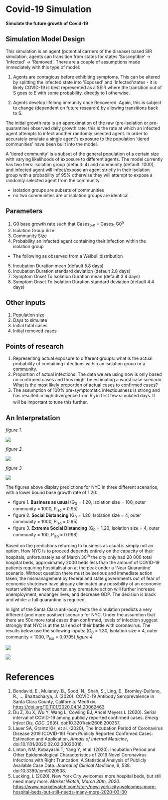 # Covid-19 Simulation
#### Simulate the future growth of Covid-19

## Simulation Model Design
This simulation is an agent (potential carriers of the disease) based SIR simulation, agents can transition from states
for states 'Susceptible' -> 'Infected' -> 'Removed'. There are a couple of assumptions made immediately with this type
of model:

1. Agents are contagious before exhibiting symptoms. This can be altered by splitting the infected state into 'Exposed' 
and 'Infected'states - it is likely COVID-19 is best represented as a SEIR where the transition out of S goes to E 
with some probability, directly to I otherwise.

2. Agents develop lifelong immunity once Recovered. Again, this is subject to change (dependent on future research) 
by allowing transitions back to S.

The initial growth rate is an approximation of the raw (pre-isolation or pre-quarantine) observed
daily growth rate, this is the rate at which an infected agent attempts to infect another randomly selected agent. In
order to accurately emulate a single agent's exposure to the population 'tiered communities' have been built into the
model. 

A 'tiered community' is a subset of the general population of a certain size with varying likelihoods of exposure
to different agents. The model currently has two tiers: isolation group (default: 4) and community (default: 1000), and 
infected agent will infect/expose an agent strictly in their isolation group with a probability of 95% otherwise they
will attempt to expose a randomly selected agent from the community.
- isolation groups are subsets of communities 
- no two communities are or isolation groups are identical

## Parameters

1. G0 base growth rate such that Cases<sub>t+n</sub> = Cases<sub>t</sub> G0<sup>n</sup>
2. Isolation Group Size
3. Community Size
4. Probability an infected agent containing their infection within the isolation group 
- The following as observed from a Weibull distribution
5. Incubation Duration mean (default 5.8 days)
6. Incubation Duration standard deviation (default 2.8 days)
7. Symptom Onset To Isolation Duration mean (default 3.4 days)
8. Symptom Onset To Isolation Duration standard deviation (default 4.4 days)

## Other inputs
1. Population size
2. Days to simulate
3. Initial total cases
4. Initial removed cases

## Points of research
1. Representing actual exposure to different groups: what is the actual probability of containing infections within an
isolation group or a community.
2. Proportion of actual infections. The data we are using now is only based on confirmed cases and thus might be estimating
a worst case scenario. What is the most likely proportion of actual cases to confirmed cases?
3. The assumption of 100% pre-symptomatic infectiousness is strong and has resulted in high divergence from R<sub>0</sub>
in first few simulated days. It will be important to tune this further.

## An Interpretation

*figure 1.*
 
![](outputs/NYC/NYC_AS_NORMAL.png)

*figure 2.*
 
![](outputs/NYC/NYC_SOCIAL_ISO.png)

*figure 3*
 
![](outputs/NYC/NYC_NEAR_QUARANTINE.png)

The figures above display predictions for NYC in three different scenarios, with a lower bound base growth rate of 1.20:
- figure 1. **Business as usual** (G<sub>0</sub> = 1.20, Isolation size = 100, outer community = 1000, P<sub>iso</sub> = 0.95)
- figure 2. **Social Distancing** (G<sub>0</sub> = 1.20, Isolation size = 4, outer community = 1000, P<sub>iso</sub> = 0.95)
- figure 3. **Extreme Social Distancing** (G<sub>0</sub> = 1.20, Isolation size = 4, outer community = 100, P<sub>iso</sub> = 0.998)

Based on the predictions returning to business as usual is simply not an option. How NYC is to proceed depends entirely on
the capacity of their hospitals; unfortunately as of March 30<sup>th</sup> the city only had 20 000 total hospital beds,
approximately 2000 beds less than the amount of COVID-19 patients requiring hospitalisation at the peak under a 'Near Quarantine'
scenario. Without question there must be serious and immediate action taken, the mismanagement by federal and state 
governments out of fear of economic shutdown have already eliminated any possibility of an economic restart within the 
next quarter, any premature action will further increase unemployment, endanger lives, and decrease GDP. The decision is
black and white: a full quarantine is required.  

In light of the Santa Clara anti-body tests the simulation predicts a very different (and more positive) scenario for NYC. Under the assumtion that there are 50x more total cases than confirmed, levels of infection suggest strongly that NYC is at the tail end of their battle with coronavirus. The results below use the sollowing inputs:
(G<sub>0</sub> = 1.30, Isolation size = 4, outer community = 1000, P<sub>iso</sub> = 0.9795)
*figure 4*
 
![](outputs/NYC/Total_sc_NYC.png)

![](outputs/NYC/Conf_sc_NYC.png)


# References
1. Bendavid, E., Mulaney, B., Sood, N., Shah, S., Ling, E., Bromley-Dulfano, R., … Bhattacharya, J. (2020). COVID-19 Antibody Seroprevalence in Santa Clara County, California. MedRxiv. https://doi.org/10.1101/2020.04.14.20062463
2. Du Z, Xu X, Wu Y, Wang L, Cowling BJ, Ancel Meyers L (2020). Serial interval of COVID-19 among publicly reported 
confirmed cases. *Emerg Infect Dis, CDC*. 26(6). doi:10.3201/eid2606.200357. 
4. Lauer SA, Grantz KH, et al. (2020), The Incubation Period of Coronavirus Disease 2019 (COVID-19) From Publicly 
Reported Confirmed Cases: Estimation and Application, *Annals of Internal Medicine*, doi:10.1101/2020.02.02.20020016.
5. Linton, NM, Kobayashi T, Yang Y, et al. (2020). Incubation Period and Other Epidemiological Characteristics of 2019
Novel Coronavirus Infections with Right Truncation: A Statistical Analysis of Publicly Available Case Data. 
*Journal of Clinical Medicine*, 9, 538. doi:10.3390/jcm9020538.
6. Lucking, L (2020). New York City welcomes more hospital beds, but still need many more. *Market Watch, March 30th, 2020*. https://www.marketwatch.com/story/new-york-city-welcomes-more-hospital-beds-but-still-needs-many-more-2020-03-30

